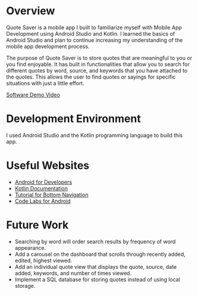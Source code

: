 # Overview

Quote Saver is a mobile app I built to familiarize myself with Mobile App Development using Android Studio and Kotlin. I learned the basics of Android Studio and plan to continue increasing my understanding of the mobile app development process.

The purpose of Quote Saver is to store quotes that are meaningful to you or you find enjoyable. It has built in functionalities that allow you to search for different quotes by word, source, and keywords that you have attached to the quotes. This allows the user to find quotes or sayings for specific situations with just a little effort.

[Software Demo Video](https://youtu.be/CEf7HeUk2HE)

# Development Environment

I used Android Studio and the Kotlin programming language to build this app.

# Useful Websites

* [Android for Developers](https://developer.android.com/)
* [Kotlin Documentation](https://kotlinlang.org/docs/home.html)
* [Tutorial for Bottom Navigation](https://www.youtube.com/watch?v=v8MbOjBCu0o&ab_channel=CodeWithMazn)
* [Code Labs for Android](https://codelabs.developers.google.com/?cat=Android)

# Future Work

* Searching by word will order search results by frequency of word appearance.
* Add a carousel on the dashboard that scrolls through recently added, edited, highest viewed.
* Add an individual quote view that displays the quote, source, date added, keywords, and number of times viewed.
* Implement a SQL database for storing quotes instead of using local storage.